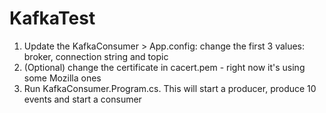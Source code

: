 # KafkaTest

1. Update the KafkaConsumer > App.config: change the first 3 values: broker, connection string and topic
2. (Optional) change the certificate in cacert.pem - right now it's using some Mozilla ones
3. Run KafkaConsumer.Program.cs. This will start a producer, produce 10 events and start a consumer
